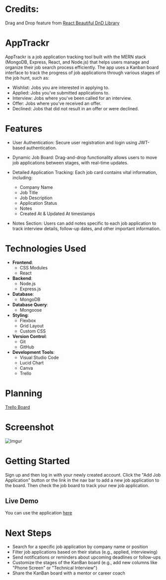 # Credits:
Drag and Drop feature from [React Beautiful DnD Library](https://www.npmjs.com/package/react-beautiful-dnd)

# AppTrackr
AppTrackr is a job application tracking tool built with the MERN stack (MongoDB, Express, React, and Node.js) that helps users manage and organize their job search process efficiently. The app uses a Kanban board interface to track the progress of job applications through various stages of the job hunt, such as:

- Wishlist: Jobs you are interested in applying to.
- Applied: Jobs you've submitted applications to.
- Interview: Jobs where you've been called for an interview.
- Offer: Jobs where you've received an offer.
- Declined: Jobs that did not result in an offer or were declined.

# Features

- User Authentication: Secure user registration and login using JWT-based authentication.
- Dynamic Job Board: Drag-and-drop functionality allows users to move job applications between stages, with real-time updates.
- Detailed Application Tracking: Each job card contains vital information, including:

  - Company Name
  - Job Title
  - Job Description
  - Application Status
  - Notes
  - Created At & Updated At timestamps

- Notes Section: Users can add notes specific to each job application to track interview details, follow-up dates, and other important information.

# Technologies Used
- **Frontend**: 
  - CSS Modules
  - React
- **Backend**: 
  - Node.js
  - Express.js
- **Database**: 
  - MongoDB 
- **Database Query**:
  - Mongoose
- **Styling**: 
  - Flexbox
  - Grid Layout
  - Custom CSS
- **Version Control**: 
  - Git
  - GitHub
- **Development Tools**: 
  - Visual Studio Code
  - Lucid Chart
  - Canva
  - Trello

# Planning

[Trello Board](https://trello.com/b/x8xtv7V6/apptrackr)

# Screenshot

![Imgur](https://i.imgur.com/LhKJSRs.png)


# Getting Started

Sign up and then log in with your newly created account. Click the "Add Job Application" button or the link in the nav bar to add a new job application to the board. Then check the job board to track your new job application.

## Live Demo

You can use the application [here](https://apptrackr-d62cccc8728c.herokuapp.com/)

# Next Steps

- Search for a specific job application by company name or position
- Filter job applications based on their status (e.g., applied, interviewing)
- Send notifications or reminders about upcoming deadlines or follow-ups
- Customize the stages of the KanBan board (e.g., add new columns like "Phone Screen" or "Technical Interview")
- Share the KanBan board with a mentor or career coach
